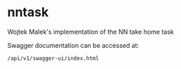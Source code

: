 # nntask
Wojtek Malek's implementation of the NN take home task


Swagger documentation can be accessed at:

`/api/v1/swagger-ui/index.html`